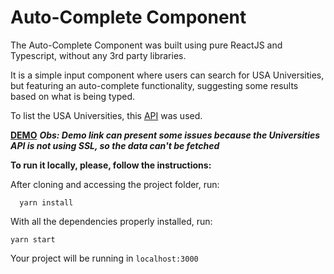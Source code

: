 # Auto-Complete Component

The Auto-Complete Component was built using pure ReactJS and Typescript, without any 3rd party libraries. 

It is a simple input component where users can search for USA Universities, but featuring an auto-complete functionality, suggesting some results based on what is being typed.

To list the USA Universities, this [API](http://universities.hipolabs.com/search?country=United%20States) was used.

[**DEMO**](https://auto-complete-component-six.vercel.app/)
***Obs: Demo link can present some issues because the Universities API is not using SSL, so the data can't be fetched***


**To run it locally, please, follow the instructions:**

 After cloning and accessing the project folder, run:

      yarn install

With all the dependencies properly installed, run:

    yarn start

Your project will be running in `localhost:3000`
